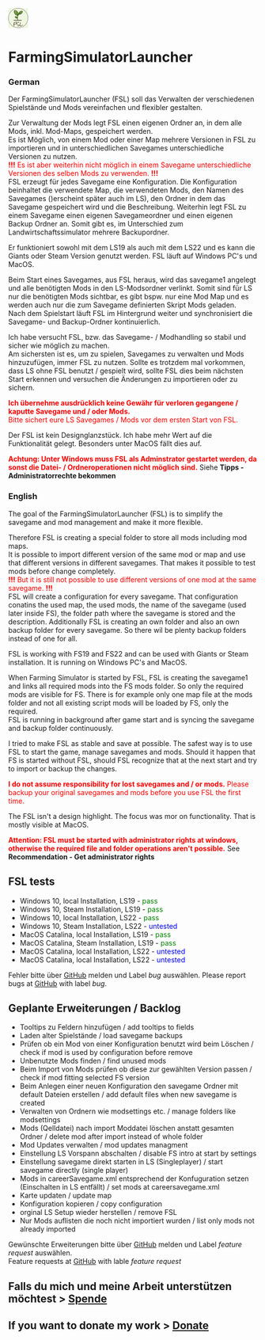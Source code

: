 <img src="src/logo.png" width="40"/>

# FarmingSimulatorLauncher
### German

Der FarmingSimulatorLauncher (FSL) soll das Verwalten der verschiedenen Spielstände und Mods vereinfachen und flexibler gestalten.  
  
Zur Verwaltung der Mods legt FSL einen eigenen Ordner an, in dem alle Mods, inkl. Mod-Maps, gespeichert werden.  
Es ist Möglich, von einem Mod oder einer Map mehrere Versionen in FSL zu importieren und in unterschiedlichen Savegames unterschiedliche Versionen zu nutzen.  
<span style="color:red">**!!!** Es ist aber weiterhin nicht möglich in einem Savegame unterschiedliche Versionen des selben Mods zu verwenden. **!!!**</span>  
FSL erzeugt für jedes Savegame eine Konfiguration. Die Konfiguration beinhaltet die verwendete Map, die verwendeten Mods, den Namen des Savegames ()erscheint später auch im LS), den Ordner in dem das Savegame gespeichert wird und die Beschreibung. Weiterhin legt FSL zu einem Savegame einen eigenen Savegameordner und einen eigenen Backup Ordner an. Somit gibt es, im Unterschied zum Landwirtschaftssimulator mehrere Backupordner.  

Er funktioniert sowohl mit dem LS19 als auch mit dem LS22 und es kann die Giants oder Steam Version genutzt werden. FSL läuft auf Windows PC's und MacOS.  

Beim Start eines Savegames, aus FSL heraus, wird das savegame1 angelegt und alle benötigten Mods in den LS-Modsordner verlinkt. Somit sind für LS nur die benötigten Mods sichtbar, es gibt bspw. nur eine Mod Map und es werden auch nur die zum Savegame definierten Skript Mods geladen.  
Nach dem Spielstart läuft FSL im Hintergrund weiter und synchronisiert die Savegame- und Backup-Ordner kontinuierlich.  
  
Ich habe versucht FSL, bzw. das Savegame- / Modhandling so stabil und sicher wie möglich zu machen.  
Am sichersten ist es, um zu spielen, Savegames zu verwalten und Mods hinzuzufügen, immer FSL zu nutzen. Sollte es trotzdem mal vorkommen, dass LS ohne FSL benutzt / gespielt wird, sollte FSL dies beim nächsten Start erkennen und versuchen die Änderungen zu importieren oder zu sichern.

<span style="color:red">**Ich übernehme ausdrücklich keine Gewähr für verloren gegangene / kaputte Savegame und / oder Mods.**  
Bitte sichert eure LS Savegames / Mods vor dem ersten Start von FSL.</span>

Der FSL ist kein Designglanzstück. Ich habe mehr Wert auf die Funktionalität gelegt. Besonders unter MacOS fällt dies auf.
<div style="page-break-after: always;"></div>  

<span style="color:red">**Achtung: Unter Windows muss FSL als Adminstrator gestartet werden, da sonst die Datei- / Ordneroperationen nicht möglich sind.**</span> Siehe **Tipps - Administratorrechte bekommen**

### English

The goal of the FarmingSimulatorLauncher (FSL) is to simplify the savegame and mod management and make it more flexible.  
  
Therefore FSL is creating a special folder to store all mods including mod maps.  
It is possible to import different version of the same mod or map and use that different versions in different savegames. That makes it possible to test mods before change completely.  
<span style="color:red">**!!!** But it is still not possible to use different versions of one mod at the same savegame. **!!!**</span>  
FSL will create a configuration for every savegame. That configuration conatins the used map, the used mods, the name of the savegame (used later inside FS), the folder path where the savegame is stored and the description.
Additionally FSL is creating an own folder and also an own backup folder for every savegame. So there wil be plenty backup folders instead of one for all.  

FSL is working with FS19 and FS22 and can be used with Giants or Steam installation. It is running on Windows PC's and MacOS.  

When Farming Simulator is started by FSL, FSL is creating the savegame1 and links all required mods into the FS mods folder. So only the required mods are visible for FS. There is for example only one map file at the mods folder and not all existing script mods will be loaded by FS, only the required.  
FSL is running in background after game start and is syncing the savegame and backup folder continuously.  

I tried to make FSL as stable and save at possible.
The safest way is to use FSL to start the game, manage savegames and mods. Should it happen that FS is started without FSL, should FSL recognize that at the next start and try to import or backup the changes.

<span style="color:red">**I do not assume responsibility for lost savegames and / or mods.** Please backup your original savegames and mods before you use FSL the first time.</span>

The FSL isn't a design highlight. The focus was mor on functionality. That is mostly visible at MacOS.  
<div style="page-break-after: always;"></div>  

<span style="color:red">**Attention: FSL must be started with administrator rights at windows, otherwise the required file and folder operations aren't possible.**</span> See **Recommendation - Get administrator rights**

## FSL tests
* Windows 10, local Installation, LS19 - <span style="color:green">pass</span>
* Windows 10, Steam Installation, LS19 - <span style="color:green">pass</span>
* Windows 10, local Installation, LS22 - <span style="color:green">pass</span>
* Windows 10, Steam Installation, LS22 - <span style="color:blue">untested</span>
* MacOS Catalina, local Installation, LS19 - <span style="color:green">pass</span>
* MacOS Catalina, Steam Installation, LS19 - <span style="color:green">pass</span>
* MacOS Catalina, local Installation, LS22 - <span style="color:blue">untested</span>
* MacOS Catalina, local Installation, LS22 - <span style="color:blue">untested</span>

Fehler bitte über [GitHub](https://github.com/Dueesberch/FarmingSimulatorLauncher/issues/new) melden und Label *bug* auswählen.
Please report bugs at [GitHub](https://github.com/Dueesberch/FarmingSimulatorLauncher/issues/new) with label *bug*.

## Geplante Erweiterungen / Backlog
* Tooltips zu Feldern hinzufügen / add tooltips to fields
* Laden alter Spielstände / load savegame backups
* Prüfen ob ein Mod von einer Konfiguration benutzt wird beim Löschen / check if mod is used by configuration before remove
* Unbenutzte Mods finden / find unused mods
* Beim Import von Mods prüfen ob diese zur gewählten Version passen / check if mod fitting selected FS version
* Beim Anlegen einer neuen Konfiguration den savegame Ordner mit default Dateien erstellen / add default files when new savegame is created
* Verwalten von Ordnern wie modsettings etc. / manage folders like modsettings
* Mods (Qelldatei) nach import Moddatei löschen anstatt gesamten Ordner / delete mod after import instead of whole folder
* Mod Updates verwalten / mod updates managment
* Einstellung LS Vorspann abschalten / disable FS intro at start by settings
* Einstellung savegame direkt starten in LS (Singleplayer) / start savegame directly (single player)
* Mods in careerSavegame.xml entsprechend der Konfuguration setzen (Einschalten in LS entfällt) / set mods at careersavegame.xml
* Karte updaten / update map
* Konfiguration kopieren / copy configuration
* orginal LS Setup wieder herstellen / remove FSL
* Nur Mods auflisten die noch nicht importiert wurden / list only mods not already imported

Gewünschte Erweiterungen bitte über [GitHub](https://github.com/Dueesberch/FarmingSimulatorLauncher/issues/new) melden und Label *feature request* auswählen.  
Feature requests at [GitHub](https://github.com/Dueesberch/FarmingSimulatorLauncher/issues/new) with lable *feature request*
  
## Falls du mich und meine Arbeit unterstützen möchtest > [Spende](https://www.paypal.com/donate/?hosted_button_id=ZR4EGNDAVD4Q4)  
## If you want to donate my work > [Donate](https://www.paypal.com/donate/?hosted_button_id=ZR4EGNDAVD4Q4)
